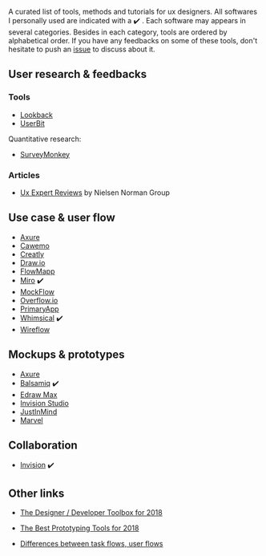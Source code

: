A curated list of tools, methods and tutorials for ux designers. All softwares I personally used are indicated with a ✔️ . Each software may appears in several categories. Besides in each category, tools are ordered by alphabetical order. If you have any feedbacks on some of these tools, don't hesitate to push an [issue](https://github.com/friedrith/curated-list-ux-designer/issues) to discuss about it.

## User research & feedbacks

### Tools

- [Lookback](https://lookback.io)
- [UserBit](https://userbitapp.com/)

Quantitative research:

- [SurveyMonkey](https://surveymonkey.com)

### Articles

- [Ux Expert Reviews](https://www.nngroup.com/articles/ux-expert-reviews/) by Nielsen Norman Group

## Use case & user flow

- [Axure](https://www.axure.com/)
- [Cawemo](https://cawemo.com/)
- [Creatly](https://creately.com/)
- [Draw.io](https://www.draw.io/)
- [FlowMapp](https://flowmapp.com/)
- [Miro](https://miro.com/) ✔️
- [MockFlow](https://www.mockflow.com/)
- [Overflow.io](https://overflow.io/)
- [PrimaryApp](https://www.primary.app)
- [Whimsical](https://whimsical.com) ✔️
- [Wireflow](http://wireflow.co)

## Mockups & prototypes

- [Axure](https://www.axure.com/)
- [Balsamiq](https://balsamiq.com/) ✔️
- [Edraw Max](https://www.edrawsoft.com/wireframe/)
- [Invision Studio](https://www.invisionapp.com/studio)
- [JustInMind](https://www.justinmind.com/)
- [Marvel](https://marvelapp.com/)

## Collaboration

- [Invision](https://www.invisionapp.com/) ✔️

## Other links

- [The Designer / Developer Toolbox for 2018](https://blog.prototypr.io/the-designer-developer-toolbox-for-2018-10395afb4e07)
- [The Best Prototyping Tools for 2018](https://www.awwwards.com/the-best-prototyping-tools-for-2018.html)

- [Differences between task flows, user flows](https://careerfoundry.com/en/blog/ux-design/what-are-user-flows/)
